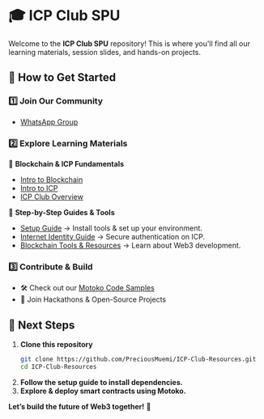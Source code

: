 # 🎓 ICP Club SPU  
Welcome to the **ICP Club SPU** repository! This is where you'll find all our learning materials, session slides, and hands-on projects.  

## 📌 How to Get Started  
### 1️⃣ **Join Our Community**  
- [WhatsApp Group](https://chat.whatsapp.com/LPdxfgYRCrcEV7gVIXs69o)  

### 2️⃣ **Explore Learning Materials**  
📂 **Blockchain & ICP Fundamentals**  
- [Intro to Blockchain](https://www.canva.com/design/DAGClUo49Ww/njVNq02lcKM-v7peWoyzlw/edit?utm_content=DAGClUo49Ww&utm_campaign=designshare&utm_medium=link2&utm_source=sharebutton)  
- [Intro to ICP](https://www.canva.com/design/DAGfjv-4XGM/yBPLQV0JIcg4idUibAukGA/edit?utm_content=DAGfjv-4XGM&utm_campaign=designshare&utm_medium=link2&utm_source=sharebutton)  
- [ICP Club Overview](https://gamma.app/docs/Welcome-to-the-ICP-Innovators-Club-3wh62cej0xri67y)  

📂 **Step-by-Step Guides & Tools**  
- [Setup Guide](https://github.com/PreciousMuemi/ICP-Club-Resources/blob/main/Setup-Guide) → Install tools & set up your environment.  
- [Internet Identity Guide](Internet-Identity/README-InternetIdentity.md) → Secure authentication on ICP.  
- [Blockchain Tools & Resources](Blockchain-Tools/README-BlockchainTools.md) → Learn about Web3 development.  

### 3️⃣ **Contribute & Build**  
- 🛠 Check out our [Motoko Code Samples](Motoko-Code-Samples/README.md)  
- 🤝 Join Hackathons & Open-Source Projects  

## 🚀 **Next Steps**  
1. **Clone this repository**  
   ```bash
   git clone https://github.com/PreciousMuemi/ICP-Club-Resources.git
   cd ICP-Club-Resources
   ```
2. **Follow the setup guide to install dependencies.**  
3. **Explore & deploy smart contracts using Motoko.**  



**Let’s build the future of Web3 together!** 🚀  


